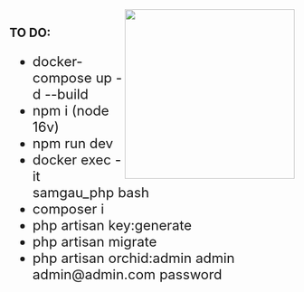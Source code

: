 <img style="float: right" src="https://media.giphy.com/media/M9gbBd9nbDrOTu1Mqx/giphy.gif" width="300">

## TO DO:

<ul style="font-size: 24px">
    <li>docker-compose up -d --build</li>
    <li>npm i (node 16v)</li>
    <li>npm run dev</li>
    <li>docker exec -it samgau_php bash</li>
    <li>composer i</li>
    <li>php artisan key:generate</li>
    <li>php artisan migrate</li>
    <li>php artisan orchid:admin admin admin@admin.com password</li>
</ul>  
